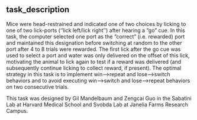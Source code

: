## task_description

Mice were head-restrained and indicated one of two choices by licking to one of two lick-ports (‘‘lick left/lick right’’) after hearing a “go” cue. 
In this task, the computer selected one port as the “correct” (i.e. rewarded) port and maintained this designation before switching at random to the other port after 4 to 8 trials were rewarded. 
The first lick after the go cue was used to select a port and water was only delivered on the offset of this lick, motivating the animal to lick again to test if a reward was delivered (and subsequently continue licking to collect reward, if present). 
The optimal strategy in this task is to implement win-->repeat and lose-->switch behaviors and to avoid executing win-->switch and lose-->repeat behaviors on two consecutive trials. 

This task was designed by Gil Mandelbaum and Zengcai Guo in the Sabatini Lab at Harvard Medical School and Svobda Lab at Janelia Farms Research Campus.
